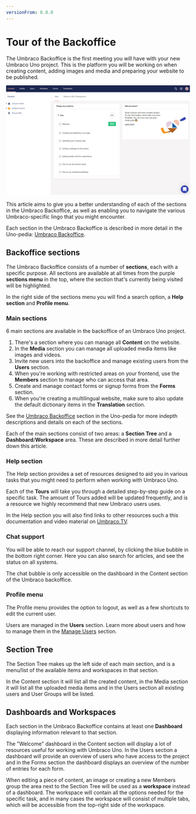 ```yaml
---
versionFrom: 8.0.0
---
```


# Tour of the Backoffice

The Umbraco Backoffice is the first meeting you will have with your new Umbraco Uno project. This is the platform you will be working on when creating content, adding images and media and preparing your website to be published.

![Image of Welcome Dasboard](images/Welcome-Dashboard.png)

This article aims to give you a better understanding of each of the sections in the Umbraco Backoffice, as well as enabling you to navigate the various Umbraco-specific lingo that you might encounter.

Each section in the Umbraco Backoffice is described in more detail in the Uno-pedia: [Umbraco Backoffice](../../Uno-pedia/Umbraco-Backoffice).

## Backoffice sections

The Umbraco Backoffice consists of a number of **sections**, each with a specific purpose. All sections are available at all times from the purple **sections menu** in the top, where the section that's currently being visited will be highlighted.

In the right side of the sections menu you will find a search option, a **Help section** and **Profile menu**.

### Main sections

6 main sections are available in the backoffice of an Umbraco Uno project.

1. There's a section where you can manage all **Content** on the website.
2. In the **Media** section you can manage all uploaded media items like images and videos.
3. Invite new users into the backoffice and manage existing users from the **Users** section.
4. When you're working with restricted areas on your frontend, use the **Members** section to manage who can access that area.
5. Create and manage contact forms or signup forms from the **Forms** section.
6. When you're creating a multilingual website, make sure to also update the default dictionary items in the **Translation** section.

See the [Umbraco Backoffice](../../Uno-pedia/Umbraco-Backoffice) section in the Uno-pedia for more indepth descriptions and details on each of the sections.

Each of the main sections consist of two areas: a **Section Tree** and a **Dashboard**/**Workspace** area. These are described in more detail further down this article.

### Help section

The Help section provides a set of resources designed to aid you in various tasks that you might need to perform when working with Umbraco Uno.

Each of the **Tours** will take you through a detailed step-by-step guide on a specific task. The amount of Tours added will be updated frequently, and is a resource we highly recommend that new Umbraco users uses.

In the Help section you will also find links to other resources such a this documentation and video material on [Umbraco.TV](https://umbraco.tv).

### Chat support

You will be able to reach our support channel, by clicking the blue bubble in the bottom right corner. Here you can also search for articles, and see the status on all systems.

The chat bubble is only accessible on the dashboard in the Content section of the Umbraco backoffice.

### Profile menu

The Profile menu provides the option to logout, as well as a few shortcuts to edit the current user.

Users are managed in the **Users** section. Learn more about users and how to manage them in the [Manage Users](../../Manage-users) section.

## Section Tree

The Section Tree makes up the left side of each main section, and is a menu/list of the available items and workspaces in that section.

In the Content section it will list all the created content, in the Media section it will list all the uploaded media items and in the Users section all existing users and User Groups will be listed.

## Dashboards and Workspaces

Each section in the Umbraco Backoffice contains at least one **Dashboard** displaying information relevant to that section.

The "Welcome" dashboard in the Content section will display a lot of resources useful for working with Umbraco Uno. In the Users section a dashboard will provide an overview of users who have access to the project and in the Forms section the dashboard displays an overview of the number of entries for each form.

When editing a piece of content, an image or creating a new Members group the area next to the Section Tree will be used as a **workspace** instead of a dashboard. The workspace will contain all the options needed for the specific task, and in many cases the workspace will consist of multiple tabs, which will be accessible from the top-right side of the workspace.
